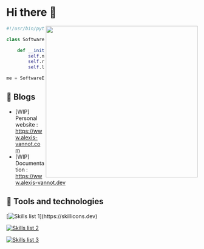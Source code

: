 # Hi there 👋

<img align='right' src="https://media.giphy.com/media/f3iwJFOVOwuy7K6FFw/giphy.gif" width="400">

```python
#!/usr/bin/python

class SoftwareEngineer:

    def __init__(self):
        self.name = "Alexis VANNOT"
        self.role = "Tech lead"
        self.languages = ["fr_FR", "en_US"]

me = SoftwareEngineer()
```

## 📝 Blogs

- [WIP] Personal website : https://www.alexis-vannot.com
- [WIP] Documentation : https://www.alexis-vannot.dev

## 🚀 Tools and technologies

[![Skills list 1](https://skillicons.dev/icons?i=docker,git,github,gitlab,postgres,cloudflare,gcp,aws,prometheus,grafana,linux,regex,)](https://skillicons.dev)

[![Skills list 2](https://skillicons.dev/icons?i=vscode,postman,visualstudio,idea)](https://skillicons.dev)

[![Skills list 3](https://skillicons.dev/icons?i=py,c,md,java,html,css,cpp,bash)](https://skillicons.dev)
